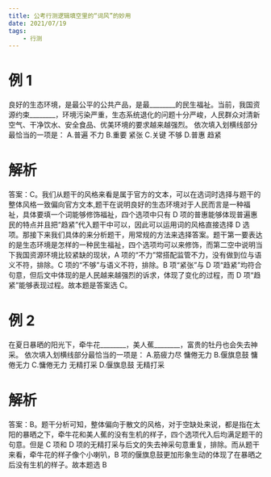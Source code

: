 ```yaml
---
title: 公考行测逻辑填空里的“词风”的妙用
date: 2021/07/19
tags: 
    - 行测
---
```


# 例 1
良好的生态环境，是最公平的公共产品，是最________的民生福祉。当前，我国资源约束________，环境污染严重，生态系统退化的问题十分严峻，人民群众对清新空气、干净饮水、安全食品、优美环境的要求越来越强烈。
依次填入划横线部分最恰当的一项是：
A.普遍 不力
B.重要 紧张
C.关键 不够
D.普惠 趋紧
# 解析
答案：C。我们从题干的风格来看是属于官方的文本，可以在选词时选择与题干的整体风格一致偏向官方文本,题干在说明良好的生态环境对于人民而言是一种福祉，具体要填一个词能够修饰福祉，四个选项中只有 D 项的普惠能够体现普遍惠民的特点并且把“趋紧”代入题干中可以，因此可以运用词的风格直接选择 D 选项。那接下来我们具体的来分析题干，用常规的方法来选择答案。题干第一要表达的是生态环境是怎样的一种民生福祉，四个选项均可以来修饰，而第二空中说明当下我国资源环境比较紧缺的现状，A 项的“不力”常搭配监管不力，没有做到位与语义不符，排除。C 项的“不够”与语义不符，排除。B 项“紧张”与 D 项“趋紧”均符合句意，但后文中体现的是人民越来越强烈的诉求，体现了变化的过程，而 D 项“趋紧”能够表现过程。故本题是答案选 C。

# 例 2
在夏日暴晒的阳光下，牵牛花________，美人蕉________，富贵的牡丹也会失去神采。
依次填入划横线部分最恰当的一项是：
A.筋疲力尽 慵倦无力
B.偃旗息鼓 慵倦无力
C.慵倦无力 无精打采
D.偃旗息鼓 无精打采
# 解析
答案：B。题干分析可知，整体偏向于散文的风格，对于空缺处来说，都是指在太阳的暴晒之下，牵牛花和美人蕉的没有生机的样子，四个选项代入后均满足题干的句意。但是 C 项和 D 项的无精打采与后文的失去神采句意重复，排除。而从题干来看，牵牛花的样子像个小喇叭，B 项的偃旗息鼓更加形象生动的体现了在暴晒之后没有生机的样子。故本题选 B